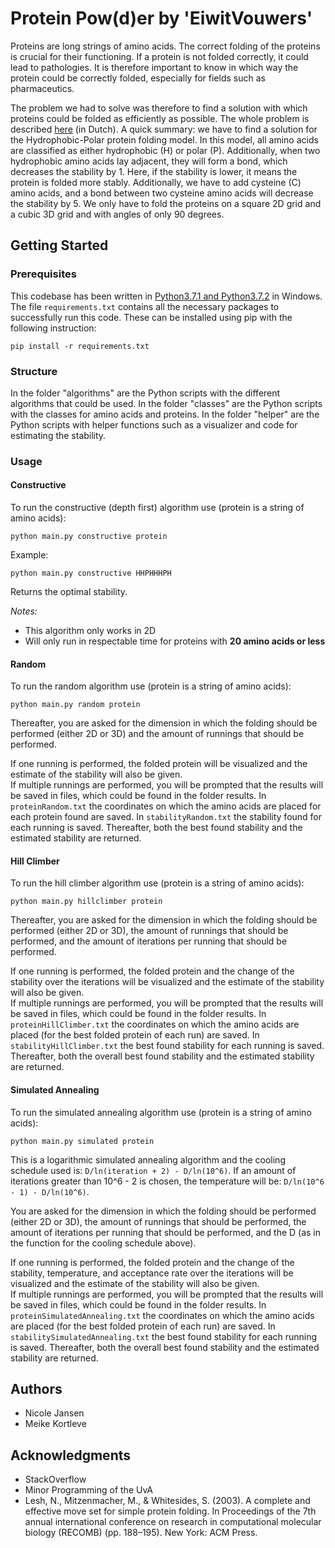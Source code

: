 # Protein Pow(d)er by 'EiwitVouwers'
Proteins are long strings of amino acids. The correct folding of the proteins is crucial for their functioning. If a protein is not folded correctly, it could lead to pathologies. It is therefore important to know in which way the protein could be correctly folded, especially for fields such as pharmaceutics.

The problem we had to solve was therefore to find a solution with which proteins could be folded as efficiently as possible. The whole problem is described [here][1] (in Dutch). A quick summary: we have to find a solution for the Hydrophobic-Polar protein folding model. In this model, all amino acids are classified as either hydrophobic (H) or polar (P). Additionally, when two hydrophobic amino acids lay adjacent, they will form a bond, which decreases the stability by 1. Here, if the stability is lower, it means the protein is folded more stably. Additionally, we have to add cysteine (C) amino acids, and a bond between two cysteine amino acids will decrease the stability by 5. We only have to fold the proteins on a square 2D grid and a cubic 3D grid and with angles of only 90 degrees.

[1]: https://heuristieken.nl/wiki/index.php?title=Protein_Pow(d)er

## Getting Started

### Prerequisites
This codebase has been written in [Python3.7.1 and Python3.7.2](https://www.python.org/downloads/) in Windows. The file ```requirements.txt``` contains all the necessary packages to successfully run this code. These can be installed using pip with the following instruction:

```
pip install -r requirements.txt
```

### Structure
In the folder "algorithms" are the Python scripts with the different algorithms that could be used. In the folder "classes" are the Python scripts with the classes for amino acids and proteins. In the folder "helper" are the Python scripts with helper functions such as a visualizer and code for estimating the stability.

### Usage
#### Constructive
To run the constructive (depth first) algorithm use (protein is a string of amino acids):

```
python main.py constructive protein
```
Example:
```
python main.py constructive HHPHHHPH
```
Returns the optimal stability.

<i>Notes:</i>
* This algorithm only works in 2D
* Will only run in respectable time for proteins with <b>20 amino acids or less</b>


#### Random
To run the random algorithm use (protein is a string of amino acids):
```
python main.py random protein
```
Thereafter, you are asked for the dimension in which the folding should be performed (either 2D or 3D) and the amount of runnings that should be performed.

If one running is performed, the folded protein will be visualized and the estimate of the stability will also be given.</br>
If multiple runnings are performed, you will be prompted that the results will be saved in files, which could be found in the folder results. In ```proteinRandom.txt``` the coordinates on which the amino acids are placed for each protein found are saved. In ```stabilityRandom.txt``` the stability found for each running is saved. Thereafter, both the best found stability and the estimated stability are returned.


#### Hill Climber
To run the hill climber algorithm use (protein is a string of amino acids):
```
python main.py hillclimber protein
```
Thereafter, you are asked for the dimension in which the folding should be performed (either 2D or 3D), the amount of runnings that should be performed, and the amount of iterations per running that should be performed.

If one running is performed, the folded protein and the change of the stability over the iterations will be visualized and the estimate of the stability will also be given.</br>
If multiple runnings are performed, you will be prompted that the results will be saved in files, which could be found in the folder results. In ```proteinHillClimber.txt``` the coordinates on which the amino acids are placed (for the best folded protein of each run) are saved. In ```stabilityHillClimber.txt``` the best found stability for each running is saved. Thereafter, both the overall best found stability and the estimated stability are returned.

#### Simulated Annealing
To run the simulated annealing algorithm use (protein is a string of amino acids):
```
python main.py simulated protein
```
This is a logarithmic simulated annealing algorithm and the cooling schedule used is: ```D/ln(iteration + 2) - D/ln(10^6)```. If an amount of iterations greater than 10^6 - 2 is chosen, the temperature will be: ```D/ln(10^6 - 1) - D/ln(10^6)```.

You are asked for the dimension in which the folding should be performed (either 2D or 3D), the amount of runnings that should be performed, the amount of iterations per running that should be performed, and the D (as in the function for the cooling schedule above).

If one running is performed, the folded protein and the change of the stability, temperature, and acceptance rate over the iterations will be visualized and the estimate of the stability will also be given.</br>
If multiple runnings are performed, you will be prompted that the results will be saved in files, which could be found in the folder results. In ```proteinSimulatedAnnealing.txt``` the coordinates on which the amino acids are placed (for the best folded protein of each run) are saved. In ```stabilitySimulatedAnnealing.txt``` the best found stability for each running is saved. Thereafter, both the overall best found stability and the estimated stability are returned.


## Authors

* Nicole Jansen
* Meike Kortleve


## Acknowledgments

* StackOverflow
* Minor Programming of the UvA
* Lesh, N., Mitzenmacher, M., & Whitesides, S. (2003). A complete and effective move set for simple protein folding. In Proceedings of the 7th annual international conference on research in computational molecular biology (RECOMB) (pp. 188–195). New York: ACM Press.
